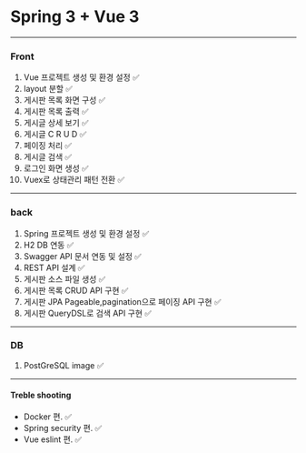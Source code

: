 # Spring 3 + Vue 3
---
### Front
1. Vue 프로젝트 생성 및 환경 설정 ✅
2. layout 분할 ✅
3. 게시판 목록 화면 구성 ✅
4. 게시판 목록 출력 ✅
5. 게시글 상세 보기 ✅
6. 게시글 C R U D ✅
7. 페이징 처리 ✅
8. 게시글 검색 ✅
9. 로그인 화면 생성 ✅
10. Vuex로 상태관리 패턴 전환 ✅

---
### back
1. Spring 프로젝트 생성 및 환경 설정 ✅
2. H2 DB 연동 ✅
3. Swagger API 문서 연동 및 설정 ✅
4. REST API 설계 ✅
5. 게시판 소스 파일 생성 ✅
6. 게시판 목록 CRUD API 구현 ✅
7. 게시판 JPA Pageable,pagination으로 페이징 API 구현 ✅
8. 게시판 QueryDSL로 검색 API 구현 ✅

---
### DB
1. PostGreSQL image ✅

---
#### Treble shooting

- Docker 편. ✅
- Spring security 편. ✅
- Vue eslint 편. ✅
